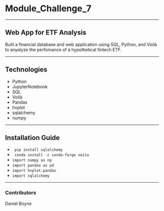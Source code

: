 # Module_Challenge_7
---
## Web App for ETF Analysis
Built a financial database and web application using SQL, Python, and Violà to anyalyze the perfomance of a hypothetical fintech ETF.

---
## Technologies
 - Python
 - JupyterNotebook
 - SQL
 - Voilà
 - Pandas
 - hvplot
 - sqlalchemy
 - numpy

 ---
 ## Installation Guide
- ``` pip install sqlalchemy```
- ``` conda install -c conda-forge voila```
- ```import numpy as np```
- ```import pandas as pd```
- ```import hvplot.pandas```
- ```import sqlalchemy```

---
### Contributors
Daniel Boyne